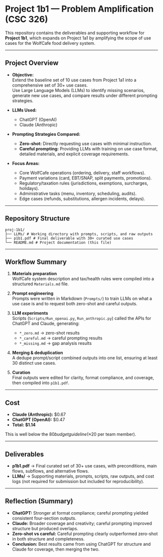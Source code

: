 # Project 1b1 — Problem Amplification (CSC 326)

This repository contains the deliverables and supporting workflow for **Project 1b1**, which expands on Project 1a1 by amplifying the scope of use cases for the WolfCafe food delivery system.

---

## Project Overview

- **Objective:**  
  Extend the baseline set of 10 use cases from Project 1a1 into a comprehensive set of 30+ use cases.  
  Use Large Language Models (LLMs) to identify missing scenarios, generate new use cases, and compare results under different prompting strategies.

- **LLMs Used:**  
  - ChatGPT (OpenAI)  
  - Claude (Anthropic)  

- **Prompting Strategies Compared:**  
  - **Zero-shot:** Directly requesting use cases with minimal instruction.  
  - **Careful prompting:** Providing LLMs with training on use case format, detailed materials, and explicit coverage requirements.

- **Focus Areas:**  
  - Core WolfCafe operations (ordering, delivery, staff workflows).  
  - Payment variations (card, EBT/SNAP, split payments, promotions).  
  - Regulatory/taxation rules (jurisdictions, exemptions, surcharges, holidays).  
  - Administrative tasks (menu, inventory, scheduling, audits).  
  - Edge cases (refunds, substitutions, allergen incidents, delays).

---

## Repository Structure
```
proj-1b1/
├── LLMs/ # Working directory with prompts, scripts, and raw outputs
├── p1b1.pdf # Final deliverable with 30+ curated use cases
└── README.md # Project documentation (this file)
```

---

## Workflow Summary

1. **Materials preparation**  
   WolfCafe system description and tax/health rules were compiled into a structured `Materials.md` file.

2. **Prompt engineering**  
   Prompts were written in Markdown (`Prompts/`) to train LLMs on what a use case is and to request both zero-shot and careful outputs.

3. **LLM experiments**  
   Scripts (`Scripts/Run_openai.py`, `Run_anthropic.py`) called the APIs for ChatGPT and Claude, generating:  
   - `*_zero.md` → zero-shot results  
   - `*_careful.md` → careful prompting results  
   - `*_missing.md` → gap analysis results

4. **Merging & deduplication**  
   A dedupe prompt/script combined outputs into one list, ensuring at least 30 distinct use cases.

5. **Curation**  
   Final outputs were edited for clarity, format compliance, and coverage, then compiled into `p1b1.pdf`.

---

## Cost

- **Claude (Anthropic):** $0.67  
- **ChatGPT (OpenAI):** $0.47  
- **Total:** **$1.14**  

This is well below the $80 budget guideline (≈$20 per team member).

---

## Deliverables

- **p1b1.pdf** → Final curated set of 30+ use cases, with preconditions, main flows, subflows, and alternative flows.  
- **LLMs/** → Supporting materials, prompts, scripts, raw outputs, and cost logs (not required for submission but included for reproducibility).  

---

## Reflection (Summary)

- **ChatGPT:** Stronger at format compliance; careful prompting yielded consistent four-section outputs.  
- **Claude:** Broader coverage and creativity; careful prompting improved structure but produced overlaps.  
- **Zero-shot vs careful:** Careful prompting clearly outperformed zero-shot in both structure and completeness.  
- **Conclusion:** Best results came from using ChatGPT for structure and Claude for coverage, then merging the two.

